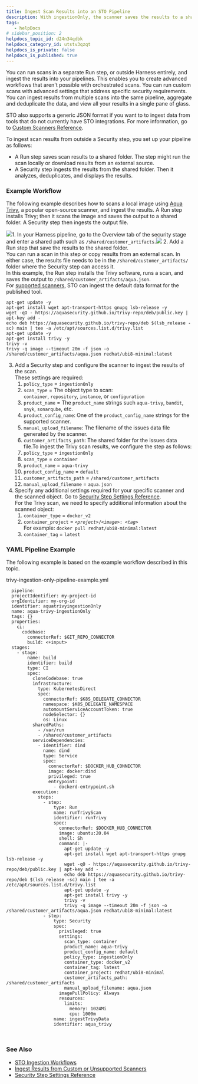 ```yaml
---
title: Ingest Scan Results into an STO Pipeline
description: With ingestionOnly, the scanner saves the results to a shared folder. The pipeline then ingests this data and analyzes, deduplicates, and displays the results.
tags: 
   - helpDocs
# sidebar_position: 2
helpdocs_topic_id: d24n34qdbk
helpdocs_category_id: utstv3qzqt
helpdocs_is_private: false
helpdocs_is_published: true
---
```


You can run scans in a separate Run step, or outside Harness entirely, and ingest the results into your pipelines. This enables you to create advanced workflows that aren't possible with orchestrated scans. You can run custom scans with advanced settings that address specific security requirements. You can ingest results from multiple scans into the same pipeline, aggregate and deduplicate the data, and view all your results in a single pane of glass.

STO also supports a generic JSON format if you want to to ingest data from tools that do not currently have STO integrations. For more information, go to [Custom Scanners Reference](https://docs.harness.io/article/ymkcm5lypf).

 To ingest scan results from outside a Security step, you set up your pipeline as follows:

* A Run step saves scan results to a shared folder. The step might run the scan locally or download results from an external source.
* A Security step ingests the results from the shared folder. Then it analyzes, deduplicates, and displays the results.

### Example Workflow

The following example describes how to scans a local image using [Aqua Trivy](https://aquasecurity.github.io/trivy/dev/docs/), a popular open-source scanner, and ingest the results. A Run step installs Trivy; then it scans the image and saves the output to a shared folder. A Security step then ingests the output file.

![](https://files.helpdocs.io/kw8ldg1itf/articles/d24n34qdbk/1663169627027/ingestion-only-pipeline-trivy.png)1. In your Harness pipeline, go to the Overview tab of the security stage and enter a shared path such as `/shared/customer_artifacts`.![](https://files.helpdocs.io/kw8ldg1itf/articles/ijkyokxrot/1661880426879/sto-pipeline-shared-path.png)
2. Add a Run step that save the results to the shared folder.  
You can run a scan in this step or copy results from an external scan. In either case, the results file needs to be in the `/shared/customer_artifacts/` folder where the Security step can access it.  
In this example, the Run step installs the Trivy software, runs a scan, and saves the output to `/shared/customer_artifacts/aqua.json`.  
For [supported scanners](https://docs.harness.io/article/0k0iubnzql#scanners_target_types_and_scan_approach), STO can ingest the default data format for the published tool.  

```
apt-get update -y  
apt-get install wget apt-transport-https gnupg lsb-release -y  
wget -qO - https://aquasecurity.github.io/trivy-repo/deb/public.key | apt-key add -  
echo deb https://aquasecurity.github.io/trivy-repo/deb $(lsb_release -sc) main | tee -a /etc/apt/sources.list.d/trivy.list  
apt-get update -y  
apt-get install trivy -y  
trivy -v  
trivy -q image --timeout 20m -f json -o /shared/customer_artifacts/aqua.json redhat/ubi8-minimal:latest
```
3. Add a Security step and configure the scanner to ingest the results of the scan.  
These settings are required:
	1. `policy_type` = `ingestionOnly`
	2. `scan_type` = The object type to scan: `container`, `repository`, `instance`, or `configuration`
	3. `product_name` = The `product_name` strings such `aqua-trivy`, `bandit`, `snyk`, `sonarqube`, etc.
	4. `product_config_name`: One of the `product_config_name` strings for the supported scanner.
	5. `manual_upload_filename`: The filename of the issues data file generated by the scanner.
	6. `customer_artifacts_path`: The shared folder for the issues data file.To ingest the Trivy scan results, we configure the step as follows:
	1. `policy_type` = `ingestionOnly`
	2. `scan_type` = `container`
	3. `product_name` = `aqua-trivy`
	4. `product_config_name` = `default`
	5. `customer_artifacts_path` = `/shared/customer_artifacts`
	6. `manual_upload_filename` = `aqua.json`
4. Specify any additional settings required for your specific scanner and the scanned object. Go to [Security Step Settings Reference](https://docs.harness.io/article/0k0iubnzql).  
For the Trivy scan, we need to specify additional information about the scanned object:
	1. `container_type` = `docker_v2`
	2. `container_project` = `<`*`project`*`>/<`*`image`*`>: <`*`tag`*`>`  
	For example: `docker pull redhat/ubi8-minimal:latest`
	3. `container_tag` = `latest`

### YAML Pipeline Example

The following example is based on the example workflow described in this topic.

trivy-ingestion-only-pipeline-example.yml
```
  pipeline:  
  projectIdentifier: my-project-id  
  orgIdentifier: my-org-id  
  identifier: aquatrivyingestionOnly  
  name: aqua-trivy-ingestionOnly  
  tags: {}  
  properties:  
    ci:  
      codebase:  
        connectorRef: $GIT_REPO_CONNECTOR  
        build: <+input>  
  stages:  
    - stage:  
        name: build  
        identifier: build  
        type: CI  
        spec:  
          cloneCodebase: true  
          infrastructure:  
            type: KubernetesDirect  
            spec:  
              connectorRef: $K8S_DELEGATE_CONNECTOR  
              namespace: $K8S_DELEGATE_NAMESPACE  
              automountServiceAccountToken: true  
              nodeSelector: {}  
              os: Linux  
          sharedPaths:  
            - /var/run  
            - /shared/customer_artifacts  
          serviceDependencies:  
            - identifier: dind  
              name: dind  
              type: Service  
              spec:  
                connectorRef: $DOCKER_HUB_CONNECTOR  
                image: docker:dind  
                privileged: true  
                entrypoint:  
                  - dockerd-entrypoint.sh  
          execution:  
            steps:  
              - step:  
                  type: Run  
                  name: runTrivyScan  
                  identifier: runTrivy  
                  spec:  
                    connectorRef: $DOCKER_HUB_CONNECTOR  
                    image: ubuntu:20.04  
                    shell: Sh  
                    command: |-  
                      apt-get update -y  
                      apt-get install wget apt-transport-https gnupg lsb-release -y  
                      wget -qO - https://aquasecurity.github.io/trivy-repo/deb/public.key | apt-key add -  
                      echo deb https://aquasecurity.github.io/trivy-repo/deb $(lsb_release -sc) main | tee -a /etc/apt/sources.list.d/trivy.list  
                      apt-get update -y  
                      apt-get install trivy -y  
                      trivy -v  
                      trivy -q image --timeout 20m -f json -o /shared/customer_artifacts/aqua.json redhat/ubi8-minimal:latest  
              - step:  
                  type: Security  
                  spec:  
                    privileged: true  
                    settings:  
                      scan_type: container  
                      product_name: aqua-trivy  
                      product_config_name: default  
                      policy_type: ingestionOnly  
                      container_type: docker_v2  
                      container_tag: latest  
                      container_project: redhat/ubi8-minimal  
                      customer_artifacts_path: /shared/customer_artifacts  
                      manual_upload_filename: aqua.json  
                    imagePullPolicy: Always  
                    resources:  
                      limits:  
                        memory: 1024Mi  
                        cpu: 1000m  
                  name: ingestTrivyData  
                  identifier: aqua_trivy  
  
  
```
### See Also

* [STO Ingestion Workflows](https://docs.harness.io/article/cjqnd71y07)
* [Ingest Results from Custom or Unsupported Scanners](https://docs.harness.io/article/ymkcm5lypf)
* [Security Step Settings Reference](https://docs.harness.io/article/0k0iubnzql)

